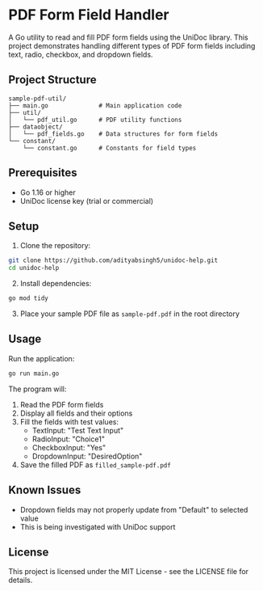 # PDF Form Field Handler

A Go utility to read and fill PDF form fields using the UniDoc library. This project demonstrates handling different types of PDF form fields including text, radio, checkbox, and dropdown fields.

## Project Structure
```
sample-pdf-util/
├── main.go              # Main application code
├── util/
│   └── pdf_util.go      # PDF utility functions
├── dataobject/
│   └── pdf_fields.go    # Data structures for form fields
└── constant/
    └── constant.go      # Constants for field types
```

## Prerequisites
- Go 1.16 or higher
- UniDoc license key (trial or commercial)

## Setup
1. Clone the repository:
```bash
git clone https://github.com/adityabsingh5/unidoc-help.git
cd unidoc-help
```

2. Install dependencies:
```bash
go mod tidy
```

3. Place your sample PDF file as `sample-pdf.pdf` in the root directory

## Usage
Run the application:
```bash
go run main.go
```

The program will:
1. Read the PDF form fields
2. Display all fields and their options
3. Fill the fields with test values:
   - TextInput: "Test Text Input"
   - RadioInput: "Choice1"
   - CheckboxInput: "Yes"
   - DropdownInput: "DesiredOption"
4. Save the filled PDF as `filled_sample-pdf.pdf`

## Known Issues
- Dropdown fields may not properly update from "Default" to selected value
- This is being investigated with UniDoc support

## License
This project is licensed under the MIT License - see the LICENSE file for details. 